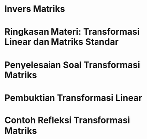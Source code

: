 # Invers Matriks
# Ringkasan Materi: Transformasi Linear dan Matriks Standar
# Penyelesaian Soal Transformasi Matriks
# Pembuktian Transformasi Linear
# Contoh Refleksi Transformasi Matriks
```
